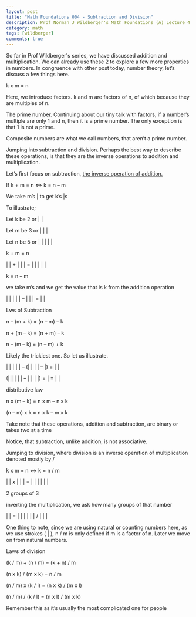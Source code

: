 ```yaml
---
layout: post
title: "Math Foundations 004 - Subtraction and Division"
description: Prof Norman J Wildberger's Math Foundations (A) Lecture 4
category: math
tags: [wildberger]
comments: true
---
```


<p>So far in Prof Wildberger's series, we have discussed addition and multiplication. We can already use these 2 to explore a few more properties in numbers. In congruence with other post today, number theory, let’s discuss a few things here.</p>

<!-- more -->  
<p>k&nbsp;x&nbsp;m&nbsp;=&nbsp;n<p>Here, we introduce factors.&nbsp;k&nbsp;and&nbsp;m&nbsp;are factors of&nbsp;n, of which because they are multiples of&nbsp;n.</p><p>The&nbsp;prime number. Continuing about our tiny talk with factors, if a number’s multiple are only 1 and n, then it is a prime number. The only exception is that 1 is not a prime.</p><p>Composite numbers&nbsp;are what we call numbers, that aren’t a prime number.</p></p><p>Jumping into subtraction and division. Perhaps the best way to describe these operations, is that they are the inverse operations to addition and multiplication.</p>

<p>Let’s first focus on&nbsp;subtraction, <u>the inverse operation of addition.</u></p>

<p>If&nbsp;k + m = n&nbsp;&lt;=&gt;&nbsp;k = n – m</p><p>We take m’s | to get k’s |s</p><p>To illustrate;<p>Let k be 2 or | |</p><p>Let m be 3 or | | |</p><p>Let n be 5 or | | | | |</p><p>k + m = n<p>| | + | | | = | | | | |</p></p><p>k = n – m<p>we take m’s and we get the value that is k from the addition operation</p><p>| | | | | – | | | = | |</p></p></p><p>Lws of Subtraction</p><p>n – (m + k) = (n – m) – k</p><p>n + (m – k) = (n + m) – k</p><p>n – (m – k) = (n – m) + k<p>Likely the trickiest one. So let us illustrate.<p>| | | | | – (| | | | – |) = | |</p><p>(| | | | | – | | | |) + | = | |</p></p></p><p>distributive law<p>n x (m – k) = n x m – n x k</p><p>(n – m) x k = n x k – m x k</p></p><p>Take note that these operations, addition and subtraction, are binary or takes two at a time</p><p>Notice, that subtraction, unlike addition,&nbsp;is not associative.</p><p>Jumping to division, where&nbsp;division&nbsp;is an inverse operation of multiplication denoted mostly by /</p><p>k x m = n &lt;=&gt; k = n / m<p>| | x | | | = | | | | | |<p>2 groups of 3</p></p><p>inverting the multiplication, we ask how many groups of that number<p>| | = | | | | | | / | | |</p></p><p>One thing to note, since we are using natural or counting numbers here, as we use strokes ( | ), n / m is only defined if m is a factor of n. Later we move on from natural numbers.</p></p><p>Laws of division</p><p>(k / m) + (n / m) = (k + n) / m</p><p>(n x k) / (m x k) = n / m</p><p>(n / m) x (k / l) = (n x k) / (m x l)</p><p>(n / m) / (k / l) = (n x l) / (m x k)<p>Remember this as it’s usually the most complicated one for people</p></p>
